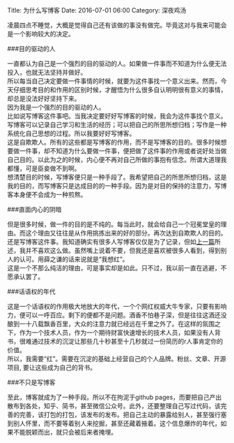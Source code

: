 Title: 为什么写博客
Date: 2016-07-01 06:00
Category: 深夜鸡汤

凌晨四点不睡觉，大概是觉得自己还有该做的事没有做完。毕竟这对与我来可能会是一个影响较大的决定。

###目的驱动的人

一直都认为自己是一个强烈的目的驱动的人。如果做一件事而不知道为什么便无法投入，也就无法坚持并做好。  
所以每当自己决定要做一件事情的时候，就要为这件事找一个意义出来。然而，今天仔细思考目的和作用的区别时候，才醒悟为什么很多自认明明很有意义的事情，却总是没法好好坚持下来。  
因为我是一个强烈的目的驱动的人。  
比如说写博客这件事吧。当我决定要好好写博客的时候，我会为这件事找个意义。写博客可以记录自己学习和生活的经历；可以把自己的所思所想归档；写作是一种系统化自己思想的过程。所以我要好好写博客。  
这是自欺欺人。所有的这些都是写博客的作用，而不是写博客的目的。很多时候想要做一件事，却不知道为什么要做一件事，便把做了这件事的作用或者说好处当做自己目的。以此为之的时候，内心便不再对自己所做的事抱有信念。所谓大道理我都懂，可是臣妾做不到啊。  
想清楚目的时候，写博客便只是一种手段了。我希望把自己的所思所想归档，这是我的目的，而写博客只是达成目的的一种手段。因为是对目的保持的注意力，写博客本身便不会成为一种煎熬。  

###直面内心的阴暗

但是很多时候，做一件的目的是不纯的。每当此时，就会给自己一个冠冕堂皇的理由。而这个理由又往往是从作用挑拣出来的好的部分。再次达到自欺欺人的目的。  
还是写博客这件事。我知道确实有很多人写博客仅仅是为了记录，但如[上一篇](http://jswh.me/#/single/docs/高速缓冲存储器/输入与输出.md)所述，我并不喜欢这么做。虽然嘴上说着不要，但我还是喜欢被很多人看到，得到别人的认可。用薛之谦的话来说就是“我想红”。  
这是一个不那么纯洁的理由，可是事实却是如此。只不过，我以前一直在逃避，不愿承认罢了。

###话语权的年代

这是一个话语权的作用极大地放大的年代，一个个网红权威大牛专家，只要有影响力，便可以一呼百应。剩下的便都不是问题。酒香不怕巷子深，但是往往这酒还没酿到一十八载飘香百里，大众的注意力就已经远在千里之外了。在这样的氛围之下，作为一个技术人员，作为一个期待财富快速增长的技术人员，如果没有人背书，很难通过技术的沉淀让那些几十秒甚至十几秒就过一份简历的r人事肯定你的价值。  
所以，我需要“红”。需要在沉淀的基础上经营自己的个人品牌。粉丝、文章、开源项目, 要让这些成为自己的背书。

###不只是写博客

至此，博客就成为了一种手段。所以不在拘泥于github pages，而要把自己产出散布到各处，知乎、简书，甚至微信公众号。此外，还要整理自己写过代码，该完善的完善，该打包的打包，该发布的发布。把自己主动的暴露给别人，甚至强行塞到别人怀里，而不要等着别人来挖掘，甚至还藏着掖着。这个信息爆炸的年代，如果不能脱颖而出，就只会被后来者掩埋。


